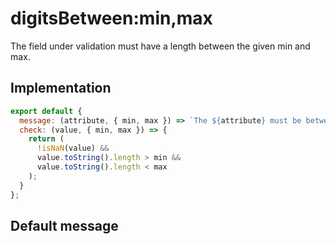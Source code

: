 # digitsBetween:min,max

The field under validation must have a length between the given min and max.


## Implementation

```js
export default {
  message: (attribute, { min, max }) => `The ${attribute} must be between ${min} and ${max} digits.`,
  check: (value, { min, max }) => {
    return (
      !isNaN(value) &&
      value.toString().length > min &&
      value.toString().length < max
    );
  }
};

```

## Default message

```

```
